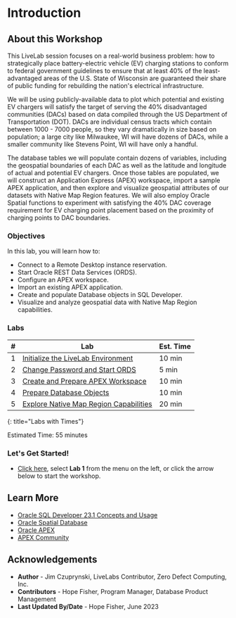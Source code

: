# Introduction

## About this Workshop
This LiveLab session focuses on a real-world business problem: how to strategically place battery-electric vehicle (EV) charging stations to conform to federal government guidelines to ensure that at least 40% of the least-advantaged areas of the U.S. State of Wisconsin are guaranteed their share of public funding for rebuilding the nation's electrical infrastructure.

We will be using publicly-available data to plot which potential and existing EV chargers will satisfy the target of serving the 40% disadvantaged communities (DACs) based on data compiled through the US Department of Transportation (DOT). DACs are individual census tracts which contain between 1000 - 7000 people, so they vary dramatically in size based on population; a large city like Milwaukee, WI will have dozens of DACs, while a smaller community like Stevens Point, WI will have only a handful.

The database tables we will populate contain dozens of variables, including the geospatial boundaries of each DAC as well as the latitude and longitude of actual and potential EV chargers. Once those tables are populated, we will construct an Application Express (APEX) workspace, import a sample APEX application, and then explore and visualize geospatial attributes of our datasets with Native Map Region features. We will also employ Oracle Spatial functions to experiment with satisfying the 40% DAC coverage requirement for EV charging point placement based on the proximity of charging points to DAC boundaries.

### Objectives
In this lab, you will learn how to:
- Connect to a Remote Desktop instance reservation.
- Start Oracle REST Data Services (ORDS).
- Configure an APEX workspace.
- Import an existing APEX application.
- Create and populate Database objects in SQL Developer.
- Visualize and analyze geospatial data with Native Map Region capabilities.

### Labs

| # | Lab | Est. Time |
| --- | --- | --- |
| 1 | [Initialize the LiveLab Environment](?lab=initalize_livelabs_environment) | 10 min |
| 2 | [Change Password and Start ORDS](?lab=change_pw) | 5 min |
| 3 | [Create and Prepare APEX Workspace](?lab=apex-prepare-workspace) | 10 min |
| 4 | [Prepare Database Objects](?lab=prepare-database-objects) | 10 min |
| 5 | [Explore Native Map Region Capabilities](?lab=explore-native-map-regions) | 20 min |
{: title="Labs with Times"}

Estimated Time: 55 minutes

### **Let's Get Started!**

- [Click here](?lab=initalize_livelabs_environment), select **Lab 1** from the menu on the left, or click the arrow below to start the workshop.

## Learn More

- [Oracle SQL Developer 23.1 Concepts and Usage](https://docs.oracle.com/en/database/oracle/sql-developer/23.1/rptug/sql-developer-concepts-usage.html#GUID-464C045C-FBDF-417A-A20B-037D294B3BDA)
- [Oracle Spatial Database](https://www.oracle.com/database/spatial/)
- [Oracle APEX](https://apex.oracle.com/en/)
- [APEX Community](https://apex.oracle.com/community)

## Acknowledgements

* **Author** - Jim Czuprynski, LiveLabs Contributor, Zero Defect Computing, Inc.
* **Contributors** - Hope Fisher, Program Manager, Database Product Management
* **Last Updated By/Date** - Hope Fisher, June 2023